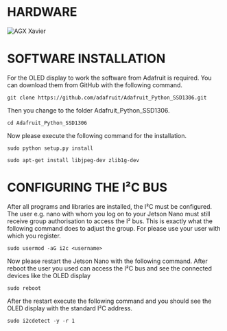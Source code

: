 # HARDWARE

![AGX Xavier](/include/gpio.png)

# SOFTWARE INSTALLATION
For the OLED display to work the software from Adafruit is required. You can download them from GitHub with the following command.

```
git clone https://github.com/adafruit/Adafruit_Python_SSD1306.git
```

Then you change to the folder Adafruit_Python_SSD1306.

```
cd Adafruit_Python_SSD1306
```

Now please execute the following command for the installation.

```
sudo python setup.py install
```

```
sudo apt-get install libjpeg-dev zlib1g-dev
```

# CONFIGURING THE I²C BUS
After all programs and libraries are installed, the I²C must be configured. The user e.g. nano with whom you log on to your Jetson Nano must still receive group authorisation to access the I² bus. This is exactly what the following command does to adjust the group. For <username> please use your user with which you register.

```
sudo usermod -aG i2c <username>
```

Now please restart the Jetson Nano with the following command. After reboot the user you used can access the I²C bus and see the connected devices like the OLED display

```
sudo reboot
```

After the restart execute the following command and you should see the OLED display with the standard I²C address.

```
sudo i2cdetect -y -r 1
```
